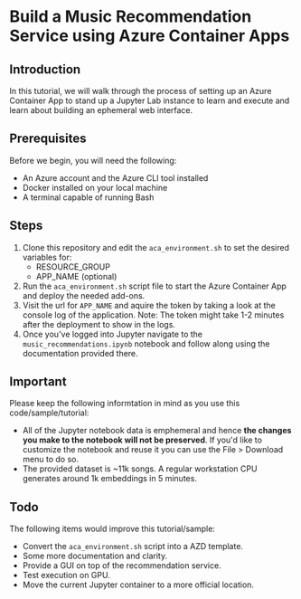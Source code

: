 # Build a Music Recommendation Service using Azure Container Apps


## Introduction
In this tutorial, we will walk through the process of setting up an Azure Container App 
to stand up a Jupyter Lab instance to learn and execute and learn about building an 
ephemeral web interface.


## Prerequisites
Before we begin, you will need the following:

* An Azure account and the Azure CLI tool installed
* Docker installed on your local machine
* A terminal capable of running Bash


## Steps
1. Clone this repository and edit the `aca_environment.sh` to set the desired variables for:
    * RESOURCE_GROUP
    * APP_NAME (optional)
2. Run the `aca_environment.sh` script file to start the Azure Container App and deploy the 
   needed add-ons.
3. Visit the url for `APP_NAME` and aquire the token by taking a look at the console log of 
   the application. Note: The token might take 1-2 minutes after the deployment to show in 
   the logs.
4. Once you've logged into Jupyter navigate to the `music_recommendations.ipynb` notebook and
   follow along using the documentation provided there.


## Important
Please keep the following informtation in mind as you use this code/sample/tutorial:
* All of the Jupyter notebook data is emphemeral and hence **the changes you make to the 
  notebook will not be preserved**. If you'd like to customize the notebook and reuse it
  you can use the File > Download menu to do so.
* The provided dataset is ~11k songs. A regular workstation CPU generates around 1k embeddings
  in 5 minutes.


## Todo
The following items would improve this tutorial/sample:
* Convert the `aca_environment.sh` script into a AZD template.
* Some more documentation and clarity.
* Provide a GUI on top of the recommendation service.
* Test execution on GPU.
* Move the current Jupyter container to a more official location.
